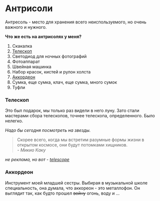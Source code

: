 # Антрисоли

Антресоль - место для хранения всего неиспользуемого, но очень важного и нужного.

**Что же есть на антрисолях у меня?**

1. Скакалка
2. [Телескоп](#телескоп)
3. Светодиод для ночных фотографий
4. Фотоаппарат
5. Швейная машинка
6. Набор красок, кистей и рулон холста
7. [Аккордеон](#аккордеон)
8. Сумка, еще сумка, клач, еще сумка, много сумок
9. Туфли

### Телескоп 

Это был подарок, мы только раз видели в него луну. Зато стали мастерами сбора телескопов, точнее телескопа, определенного. Было нелегко.

*Надо бы сегодня посмотреть на звезды.* 

>Скорее всего, когда мы встретим разумные формы жизни в открытом космосе, они будут потомками хищников.  
*- Микио Каку*

*не реклама, но вот - [telescope](https://www.citilink.ru/product/teleskop-sky-watcher-bk-607az2-refraktor-d60-fl700mm-120x-chernyi-1675581/?referrer=reattribution%3D1&utm_source=yandex&utm_medium=cpc&utm_campaign=cities-srch-cat-dsa_fid_test_tov-cpa&utm_term=&utm_content=%7Cc%3A68713461%7Cg%3A5175123943%7Cb%3A13922826588%7Ck%3A3806903%7Cst%3Asearch%7Ca%3Ano%7Cs%3Anone%7Ct%3Apremium%7Cp%3A6%7Cr%3A3806903%7Cdev%3Adesktop%7Ccgci:10693988&utm_param1=cpa&yclid=8602780955778482175)*

### Аккордеон

Инструмент моей младшей сестры. Выбирая в музыкальной школе специальность, она думала, что аккореон - это металлофон. Он выглядит так, как будто прошел ~~войну~~ огонь, воду и ...

